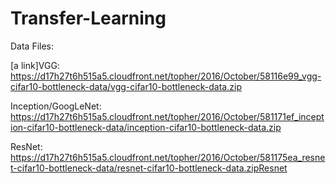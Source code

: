 # Transfer-Learning

Data Files:

[a link]VGG:
https://d17h27t6h515a5.cloudfront.net/topher/2016/October/58116e99_vgg-cifar10-bottleneck-data/vgg-cifar10-bottleneck-data.zip

Inception/GoogLeNet:
https://d17h27t6h515a5.cloudfront.net/topher/2016/October/581171ef_inception-cifar10-bottleneck-data/inception-cifar10-bottleneck-data.zip

ResNet:
https://d17h27t6h515a5.cloudfront.net/topher/2016/October/581175ea_resnet-cifar10-bottleneck-data/resnet-cifar10-bottleneck-data.zipResnet
